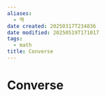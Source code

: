 ```yaml
---
aliases:
  - 역
date created: 20250317T234836
date modified: 20250519T171017
tags:
  - math
title: Converse
---
```


# Converse
